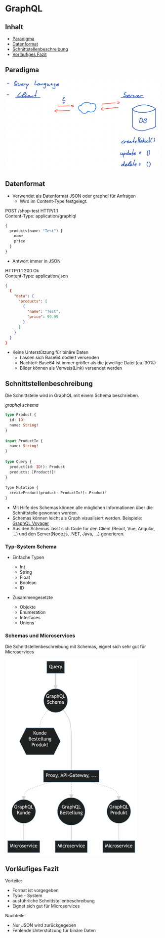 # GraphQL

## Inhalt

- [Paradigma](#paradigma)
- [Datenformat](#datenformat)
- [Schnittstellenbeschreibung](#schnittstellenbeschreibung)
- [Vorläufiges Fazit](#vorläufiges-fazit)

## Paradigma

![graphql](./assets/graphql/graphql.png)

## Datenformat

- Verwendet als Datenformat JSON oder graphql für Anfragen
  - Wird im Content-Type festgelegt.

POST /shop-test HTTP/1.1  
Content-Type: application/graphlql

```graphql
{
  products(name: "Test") {
    name
    price
  }
}
```

- Antwort immer in JSON

HTTP/1.1 200 Ok  
Content-Type: application/json

```json
{
  {
    "data": {
      "products": [
        {
          "name": "Test",
          "price": 99.99
        }
      ]
    }
  }
}
```

- Keine Unterstützung für binäre Daten
  - Lassen sich Base64 codiert versenden
  - Nachteil: Base64 ist immer größer als die jeweilige Datei (ca. 30%)
  - Bilder können als Verweis(Link) versendet werden

## Schnittstellenbeschreibung

Die Schnittstelle wird in GraphQL mit einem Schema beschrieben.

_graphql schema_

```graphql
type Product {
  id: ID!
  name: String!
}

input ProductIn {
  name: String!
}

type Query {
  product(id: ID!): Product
  products: [Product!]!
}

Type Mutation {
  createProduct(product: ProductIn!): Product!
}
```

- Mit Hilfe des Schemas können alle möglichen Informationen über die Schnittstelle gewonnen werden.
- Schemas können leicht als Graph visualisiert werden. Beispiele: [GraphQL Voyager](https://apis.guru/graphql-voyager/)
- Aus den Schemas lässt sich Code für den Client (React, Vue, Angular, ...) und den Server(Node.js, .NET, Java, ...) generieren.

### Typ-System Schema

- Einfache Typen

  - Int
  - String
  - Float
  - Boolean
  - ID

- Zusammengesetzte
  - Objekte
  - Enumeration
  - Interfaces
  - Unions

### Schemas und Microservices

Die Schnittstellenbeschreibung mit Schemas, eignet sich sehr gut für Microservices

![GraphQL Schema](./assets/graphql/graphql_schema.png)

## Vorläufiges Fazit

Vorteile:

- Format ist vorgegeben
- Type - System
- ausführliche Schnittstellenbeschreibung
- Eignet sich gut für Microservices

Nachteile:

- Nur JSON wird zurückgegeben
- Fehlende Unterstützung für binäre Daten
